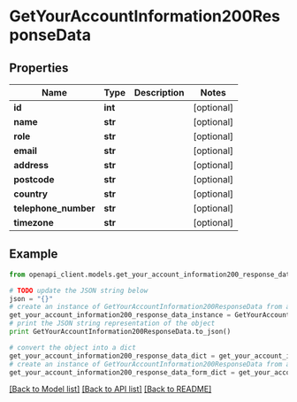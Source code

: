 # GetYourAccountInformation200ResponseData


## Properties
Name | Type | Description | Notes
------------ | ------------- | ------------- | -------------
**id** | **int** |  | [optional] 
**name** | **str** |  | [optional] 
**role** | **str** |  | [optional] 
**email** | **str** |  | [optional] 
**address** | **str** |  | [optional] 
**postcode** | **str** |  | [optional] 
**country** | **str** |  | [optional] 
**telephone_number** | **str** |  | [optional] 
**timezone** | **str** |  | [optional] 

## Example

```python
from openapi_client.models.get_your_account_information200_response_data import GetYourAccountInformation200ResponseData

# TODO update the JSON string below
json = "{}"
# create an instance of GetYourAccountInformation200ResponseData from a JSON string
get_your_account_information200_response_data_instance = GetYourAccountInformation200ResponseData.from_json(json)
# print the JSON string representation of the object
print GetYourAccountInformation200ResponseData.to_json()

# convert the object into a dict
get_your_account_information200_response_data_dict = get_your_account_information200_response_data_instance.to_dict()
# create an instance of GetYourAccountInformation200ResponseData from a dict
get_your_account_information200_response_data_form_dict = get_your_account_information200_response_data.from_dict(get_your_account_information200_response_data_dict)
```
[[Back to Model list]](../README.md#documentation-for-models) [[Back to API list]](../README.md#documentation-for-api-endpoints) [[Back to README]](../README.md)


